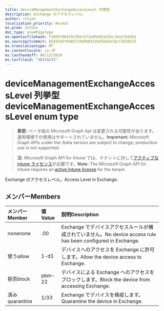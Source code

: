 ```yaml
---
title: deviceManagementExchangeAccessLevel 列挙型
description: Exchange のアクセスレベル。
author: rolyon
localization_priority: Normal
ms.prod: Intune
doc_type: enumPageType
ms.openlocfilehash: f1059706429c566c672e09a95a291c24a1760181
ms.sourcegitcommit: b5425ebf648572569b032ded5b56e1dcf3830515
ms.translationtype: MT
ms.contentlocale: ja-JP
ms.lasthandoff: 08/13/2019
ms.locfileid: "36374233"
---
```

# <a name="devicemanagementexchangeaccesslevel-enum-type"></a><span data-ttu-id="7c471-103">deviceManagementExchangeAccessLevel 列挙型</span><span class="sxs-lookup"><span data-stu-id="7c471-103">deviceManagementExchangeAccessLevel enum type</span></span>

> <span data-ttu-id="7c471-104">**重要:** ベータ版の Microsoft Graph Api は変更される可能性があります。運用環境での使用はサポートされていません。</span><span class="sxs-lookup"><span data-stu-id="7c471-104">**Important:** Microsoft Graph APIs under the /beta version are subject to change; production use is not supported.</span></span>

> <span data-ttu-id="7c471-105">**注:** Microsoft Graph API for Intune では、テナントに対して[アクティブな intune ライセンス](https://go.microsoft.com/fwlink/?linkid=839381)が必要です。</span><span class="sxs-lookup"><span data-stu-id="7c471-105">**Note:** The Microsoft Graph API for Intune requires an [active Intune license](https://go.microsoft.com/fwlink/?linkid=839381) for the tenant.</span></span>

<span data-ttu-id="7c471-106">Exchange のアクセスレベル。</span><span class="sxs-lookup"><span data-stu-id="7c471-106">Access Level in Exchange.</span></span>

## <a name="members"></a><span data-ttu-id="7c471-107">メンバー</span><span class="sxs-lookup"><span data-stu-id="7c471-107">Members</span></span>
|<span data-ttu-id="7c471-108">メンバー</span><span class="sxs-lookup"><span data-stu-id="7c471-108">Member</span></span>|<span data-ttu-id="7c471-109">値</span><span class="sxs-lookup"><span data-stu-id="7c471-109">Value</span></span>|<span data-ttu-id="7c471-110">説明</span><span class="sxs-lookup"><span data-stu-id="7c471-110">Description</span></span>|
|:---|:---|:---|
|<span data-ttu-id="7c471-111">none</span><span class="sxs-lookup"><span data-stu-id="7c471-111">none</span></span>|<span data-ttu-id="7c471-112">.0</span><span class="sxs-lookup"><span data-stu-id="7c471-112">0</span></span>|<span data-ttu-id="7c471-113">Exchange でデバイスアクセスルールが構成されていません。</span><span class="sxs-lookup"><span data-stu-id="7c471-113">No device access rule has been configured in Exchange.</span></span>|
|<span data-ttu-id="7c471-114">使う</span><span class="sxs-lookup"><span data-stu-id="7c471-114">allow</span></span>|<span data-ttu-id="7c471-115">1-d</span><span class="sxs-lookup"><span data-stu-id="7c471-115">1</span></span>|<span data-ttu-id="7c471-116">デバイスへのアクセスを Exchange に許可します。</span><span class="sxs-lookup"><span data-stu-id="7c471-116">Allow the device access to Exchange.</span></span>|
|<span data-ttu-id="7c471-117">拒否</span><span class="sxs-lookup"><span data-stu-id="7c471-117">block</span></span>|<span data-ttu-id="7c471-118">pbm-2</span><span class="sxs-lookup"><span data-stu-id="7c471-118">2</span></span>|<span data-ttu-id="7c471-119">デバイスによる Exchange へのアクセスをブロックします。</span><span class="sxs-lookup"><span data-stu-id="7c471-119">Block the device from accessing Exchange.</span></span>|
|<span data-ttu-id="7c471-120">済み</span><span class="sxs-lookup"><span data-stu-id="7c471-120">quarantine</span></span>|<span data-ttu-id="7c471-121">1/3</span><span class="sxs-lookup"><span data-stu-id="7c471-121">3</span></span>|<span data-ttu-id="7c471-122">Exchange でデバイスを検疫します。</span><span class="sxs-lookup"><span data-stu-id="7c471-122">Quarantine the device in Exchange.</span></span>|



